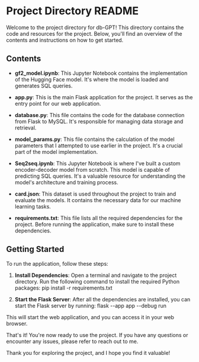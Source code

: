 # Project Directory README

Welcome to the project directory for db-GPT! This directory contains the code and resources for the project. Below, you'll find an overview of the contents and instructions on how to get started.

## Contents

- **gf2_model.ipynb**: This Jupyter Notebook contains the implementation of the Hugging Face model. It's where the model is loaded and generates SQL queries.

- **app.py**: This is the main Flask application for the project. It serves as the entry point for our web application.

- **database.py**: This file contains the code for the database connection from Flask to MySQL. It's responsible for managing data storage and retrieval.

- **model_params.py**: This file contains the calculation of the model parameters that I attempted to use earlier in the project. It's a crucial part of the model implementation.

- **Seq2seq.ipynb**: This Jupyter Notebook is where I've built a custom encoder-decoder model from scratch. This model is capable of predicting SQL queries. It's a valuable resource for understanding the model's architecture and training process.

- **card.json**: This dataset is used throughout the project to train and evaluate the models. It contains the necessary data for our machine learning tasks.

- **requirements.txt**: This file lists all the required dependencies for the project. Before running the application, make sure to install these dependencies.


## Getting Started

To run the application, follow these steps:

1. **Install Dependencies**: Open a terminal and navigate to the project directory. Run the following command to install the required Python packages: pip install -r requirements.txt


2. **Start the Flask Server**: After all the dependencies are installed, you can start the Flask server by running: flask --app app --debug run


This will start the web application, and you can access it in your web browser.

That's it! You're now ready to use the project. If you have any questions or encounter any issues, please refer to reach out to me.

Thank you for exploring the project, and I hope you find it valuable!
